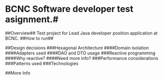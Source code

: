 # BCNC Software developer test asignment.#
##Overview##
Test project for Lead Java developer position application at BCNC.
##How to run##


##Design decisions
###Hexagonal Architecture
####Domain isolation
####Adapters used
####DAO and DTO usage
###Reactive programming
####Why reactive?
####Need more info?
###Performance considerations
###Patterns used
###Technologies

##More Info
